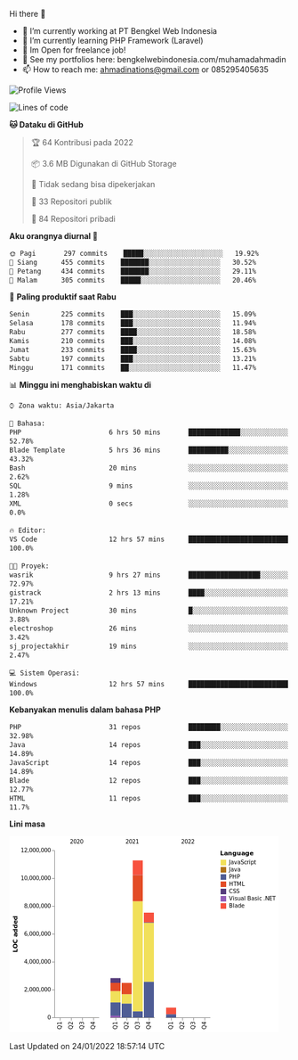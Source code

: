 Hi there 👋

- 🔭 I’m currently working at PT Bengkel Web Indonesia
- 🌱 I’m currently learning PHP Framework (Laravel)
- 📂 Im Open for freelance job!
- 🧷 See my portfolios here: bengkelwebindonesia.com/muhamadahmadin
- 📫 How to reach me: ahmadinations@gmail.com or 085295405635


<!--START_SECTION:waka-->
![Profile Views](http://img.shields.io/badge/Profil%20dilihat-0-blue)

![Lines of code](https://img.shields.io/badge/Sejak%20Hello%20World%20aku%20telah%20menulis-25%20Million%20baris%20kode-blue)

**🐱 Dataku di GitHub** 

> 🏆 64 Kontribusi pada 2022
 > 
> 📦 3.6 MB Digunakan di GitHub Storage 
 > 
> 🚫 Tidak sedang bisa dipekerjakan
 > 
> 📜 33 Repositori publik 
 > 
> 🔑 84 Repositori pribadi  
 > 
**Aku orangnya diurnal 🐤** 

```text
🌞 Pagi       297 commits    █████░░░░░░░░░░░░░░░░░░░░   19.92% 
🌆 Siang      455 commits    ███████░░░░░░░░░░░░░░░░░░   30.52% 
🌃 Petang     434 commits    ███████░░░░░░░░░░░░░░░░░░   29.11% 
🌙 Malam      305 commits    █████░░░░░░░░░░░░░░░░░░░░   20.46%

```
📅 **Paling produktif saat Rabu** 

```text
Senin        225 commits    ███░░░░░░░░░░░░░░░░░░░░░░   15.09% 
Selasa       178 commits    ███░░░░░░░░░░░░░░░░░░░░░░   11.94% 
Rabu         277 commits    ████░░░░░░░░░░░░░░░░░░░░░   18.58% 
Kamis        210 commits    ███░░░░░░░░░░░░░░░░░░░░░░   14.08% 
Jumat        233 commits    ████░░░░░░░░░░░░░░░░░░░░░   15.63% 
Sabtu        197 commits    ███░░░░░░░░░░░░░░░░░░░░░░   13.21% 
Minggu       171 commits    ██░░░░░░░░░░░░░░░░░░░░░░░   11.47%

```


📊 **Minggu ini menghabiskan waktu di** 

```text
⌚︎ Zona waktu: Asia/Jakarta

💬 Bahasa: 
PHP                      6 hrs 50 mins       █████████████░░░░░░░░░░░░   52.78% 
Blade Template           5 hrs 36 mins       ██████████░░░░░░░░░░░░░░░   43.32% 
Bash                     20 mins             ░░░░░░░░░░░░░░░░░░░░░░░░░   2.62% 
SQL                      9 mins              ░░░░░░░░░░░░░░░░░░░░░░░░░   1.28% 
XML                      0 secs              ░░░░░░░░░░░░░░░░░░░░░░░░░   0.0%

🔥 Editor: 
VS Code                  12 hrs 57 mins      █████████████████████████   100.0%

🐱‍💻 Proyek: 
wasrik                   9 hrs 27 mins       ██████████████████░░░░░░░   72.97% 
gistrack                 2 hrs 13 mins       ████░░░░░░░░░░░░░░░░░░░░░   17.21% 
Unknown Project          30 mins             █░░░░░░░░░░░░░░░░░░░░░░░░   3.88% 
electroshop              26 mins             ░░░░░░░░░░░░░░░░░░░░░░░░░   3.42% 
sj_projectakhir          19 mins             ░░░░░░░░░░░░░░░░░░░░░░░░░   2.47%

💻 Sistem Operasi: 
Windows                  12 hrs 57 mins      █████████████████████████   100.0%

```

**Kebanyakan menulis dalam bahasa PHP** 

```text
PHP                      31 repos            ████████░░░░░░░░░░░░░░░░░   32.98% 
Java                     14 repos            ███░░░░░░░░░░░░░░░░░░░░░░   14.89% 
JavaScript               14 repos            ███░░░░░░░░░░░░░░░░░░░░░░   14.89% 
Blade                    12 repos            ███░░░░░░░░░░░░░░░░░░░░░░   12.77% 
HTML                     11 repos            ███░░░░░░░░░░░░░░░░░░░░░░   11.7%

```


**Lini masa**

![Chart not found](https://raw.githubusercontent.com/MuhamadAhmadin/MuhamadAhmadin/master/charts/bar_graph.png) 


 Last Updated on 24/01/2022 18:57:14 UTC
<!--END_SECTION:waka-->

